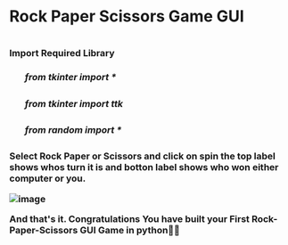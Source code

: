 <h1>Rock Paper Scissors Game GUI<h1>
  
 <h3>Import Required Library<h3>
   <ul>
   <h5>from tkinter import *</h5>
   <h5>from tkinter import ttk</h5>
     <h5>from random import *</h5></ul>
   <p>Select Rock Paper or Scissors and click on spin the top label shows whos turn it is and botton label shows who won either computer or you. </p>

![image](https://user-images.githubusercontent.com/70272542/142356847-f734c448-b4b3-407a-9783-fd8af4ecb4e2.png)
<br>
<p>And that's it. Congratulations You have built your First Rock-Paper-Scissors GUI Game
 in python👏👏</p>
